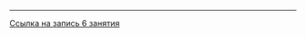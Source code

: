
---

[Ссылка на запись 6 занятия](https://us02web.zoom.us/rec/share/UQqj7wV_LjQPUMe0fg7i-j8r90zykExILjSKexNvpiDT2myTn1ARVX_HV5tFTyqO.elJzpcntwQrf9Bnp)
